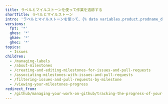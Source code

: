 ```yaml
---
title: ラベルとマイルストーンを使って作業を追跡する
shortTitle: ラベルとマイルストーン
intro: 'ラベルとマイルストーンを使って、{% data variables.product.prodname_dotcom %}上の作業を分類し、追跡してください。'
versions:
  fpt: '*'
  ghes: '*'
  ghae: '*'
  ghec: '*'
topics:
  - Issues
children:
  - /managing-labels
  - /about-milestones
  - /creating-and-editing-milestones-for-issues-and-pull-requests
  - /associating-milestones-with-issues-and-pull-requests
  - /filtering-issues-and-pull-requests-by-milestone
  - /viewing-your-milestones-progress
redirect_from:
  - /github/managing-your-work-on-github/tracking-the-progress-of-your-work-with-milestones
---
```


